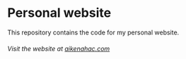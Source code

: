 # Personal website

This repository contains the code for my personal website.

###### Visit the website at [aikenahac.com](https://aikenahac.com)